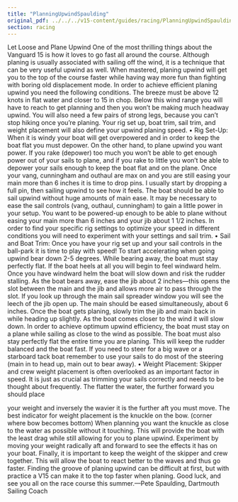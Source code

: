 ```yaml
---
title: "PlanningUpwindSpaulding"
original_pdf: ../../../v15-content/guides/racing/PlanningUpwindSpaulding.pdf
section: racing
---
```


Let Loose and Plane Upwind
One of the most thrilling things about the Vanguard 15 is how it loves to go fast all around
the course. Although planing is usually associated with sailing off the wind, it is a
technique that can be very useful upwind as well. When mastered, planing upwind will get
you to the top of the course faster while having way more fun than fighting with boring old
displacement mode.
In order to achieve efficient planing upwind you need the following conditions. The breeze
must be above 12 knots in flat water and closer to 15 in chop. Below this wind range you
will have to reach to get planning and then you won’t be making much headway upwind.
You will also need a few pairs of strong legs, because you can’t stop hiking once you’re
planing. Your rig set up, boat trim, sail trim, and weight placement will also define your
upwind planing speed.
• Rig Set-Up: When it is windy your boat will get overpowered and in order to keep the
boat flat you must depower. On the other hand, to plane upwind you want power. If you
rake (depower) too much you won’t be able to get enough power out of your sails to plane,
and if you rake to little you won’t be able to depower your sails enough to keep the boat
flat and on the plane. Once your vang, cunningham and outhaul are max on and you are
still easing your main more than 6 inches it is time to drop pins. I usually start by dropping
a full pin, then sailing upwind to see how it feels. The boat should be able to sail upwind
without huge amounts of main ease. It may be necessary to ease the sail controls (vang,
outhaul, cunningham) to gain a little power in your setup. You want to be powered-up
enough to be able to plane without easing your main more than 6 inches and your jib
about 1 1/2 inches. In order to find your specific rig settings to optimize your speed in
different conditions you will need to experiment with your settings and sail trim.
• Sail and Boat Trim: Once you have your rig set up and your sail controls in the ball-park
it is time to play with speed! To start accelerating when going upwind bear down 2-5
degrees. While bearing away, the boat must stay perfectly flat. If the boat heels at all you
will begin to feel windward helm. Once you have windward helm the boat will slow down
and risk the rudder stalling. As the boat bears away, ease the jib about 2 inches—this
opens the slot between the main and the jib and allows more air to pass through the slot.
If you look up through the main sail spreader window you will see the leech of the jib open
up. The main should be eased simultaneously, about 6 inches. Once the boat gets
planing, slowly trim the jib and main back in while heading up slightly. As the boat comes
closer to the wind it will slow down. In order to achieve optimum upwind efficiency, the
boat must stay on a plane while sailing as close to the wind as possible. The boat must
also stay perfectly flat the entire time you are planing. This will keep the rudder balanced
and the boat fast. If you need to steer for a big wave or a starboard tack boat remember to
use your sails to do most of the steering (main in to head up, main out to bear away).
• Weight Placement: Skipper and crew weight placement is often overlooked as an
important factor in speed. It is just as crucial as trimming your sails correctly and needs to
be thought about frequently. The flatter the water, the further forward you should place

your weight and inversely the wavier it is the further aft you must move. The best indicator
for weight placement is the knuckle on the bow. (corner where bow becomes bottom)
When planning you want the knuckle as close to the water as possible without it touching.
This will provide the boat with the least drag while still allowing for you to plane upwind.
Experiment by moving your weight radically aft and forward to see the effects it has on
your boat. Finally, it is important to keep the weight of the skipper and crew together.
This will allow the boat to react better to the waves and thus go faster.
Finding the groove of planing upwind can be difficult at first, but with practice a V15 can
make it to the top faster when planing. Good luck, and see you all on the race course this
summer.—Pete Spaulding, Dartmouth Sailing Coach
